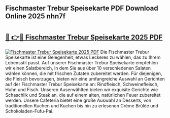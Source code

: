 ## Fischmaster Trebur Speisekarte PDF Download Online 2025 nhn7f

# <h2><a href="http://gcaze9i.nevu.top/?p=Fischmaster+Trebur+Speisekarte">🔗 👉🔴 Fischmaster Trebur Speisekarte 2025 PDF</a></h2>

[![Fischmaster Trebur Speisekarte 2025 PDF](https://i.imgur.com/dBaPXMq.png)](http://gcaze9i.nevu.top/?p=Fischmaster+Trebur+Speisekarte)
Die Fischmaster Trebur Speisekarte ist eine Gelegenheit, etwas Leckeres zu wählen, das zu Ihrem Lebensstil passt. Auf unserer Fischmaster Trebur Speisekarte empfehlen wir einen Salatbereich, in dem Sie aus über 10 verschiedenen Salaten wählen können, die mit frischen Zutaten zubereitet werden. Für diejenigen, die Fleisch bevorzugen, bieten wir eine umfangreiche Auswahl an Gerichten auf der Fischmaster Trebur Speisekarte an: Rindfleisch, Schweinefleisch, Huhn und Fisch. Unseren Auserwählten bieten wir exquisite Gerichte wie Schaschlik und Steak an, die auf einem alten, natürlichen Feuer zubereitet werden. Unsere Cafeteria bietet eine große Auswahl an Desserts, von traditionellen Kuchen und Kuchen bis hin zu erlesenen Crème Brûlée und Schokoladen-Fufu-Pai.
